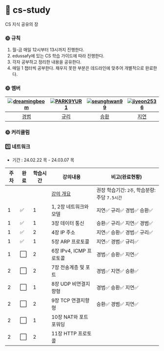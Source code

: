 # 🗽 cs-study
CS 지식 공유의 장 

### 🌞 규칙
1. 월-금 매일 12시부터 13시까지 진행한다.
2. edussafy에 있는 CS 학습 가이드에 따라 진행한다.
3. 각자 공부하고 정리한 내용을 공유한다.
4. 매일 1 챕터씩 공부한다. 채우지 못한 부분은 데드라인에 맞추어 개별적으로 완료한다.

### 🌞 멤버
|[![dreamingbeom](https://avatars.githubusercontent.com/u/128280944?v=4)](https://github.com/dreamingbeom)|[![PARK9YUR1](https://avatars.githubusercontent.com/u/132658372?v=4)](https://github.com/PARK9YUR1)|[![seunghwan99](https://avatars.githubusercontent.com/u/139419039?v=4)](https://github.com/seunghwan99)|[![jiyeon2536](https://avatars.githubusercontent.com/u/125720796?v=4)](https://github.com/jiyeon2536)|
|:-:|:-:|:-:|:-:|
|[경범](https://github.com/dreamingbeom)|[규리](https://github.com/PARK9YUR1)|[승환](https://github.com/Lim-seunghwan99)|[지연](https://github.com/jiyeon2536)|

### 🌞 커리큘럼
### 1️⃣ 네트워크 
- 기간 : 24.02.22 목 - 24.03.07 목
  
|주차|완료|학습시간|강의내용|비고(완료현황)|
| ------ | ------ | ------ | ------ | ------ |
| | | | [강의 개요](네트워크) | 권장 학습기간: `2주`, 학습분량: 주당 `7.5시간`|
|1| ✅ |1| 1, 2장 네트워크와 모델 | 지연✅ 규리✅ 경범✅ 승환✅|
|1| ✅ |1| 3장 데이터 통신 | 승환✅ 규리✅ 지연✅ 경범✅|
|1| ✅ |2| 4장 IP 주소 | 지연✅ 승환✅ 경범✅ 규리✅|
|1| ✅ |1| 5장 ARP 프로토콜 | 지연✅ 경범✅ 규리✅|
|1| ⬜ |2| 6장 IPv4, ICMP 프로토콜 | 경범✅ 승환✅ 지연✅|
|2| ⬜ |2| 7장 전송계층 및 포트 | 경범✅ 지연✅ 승환✅ |
|2| ⬜ |1| 8장 UDP 비연결지향형 | 경범✅ 승환✅ 지연✅ |
|2| ⬜ |2| 9장 TCP 연결지향형 | 승환✅ 경범✅ 지연✅ |
|2| ⬜ |1| 10장 NAT와 포트포워딩 | |
|2| ⬜ |2| 11장 HTTP 프로토콜 | |
